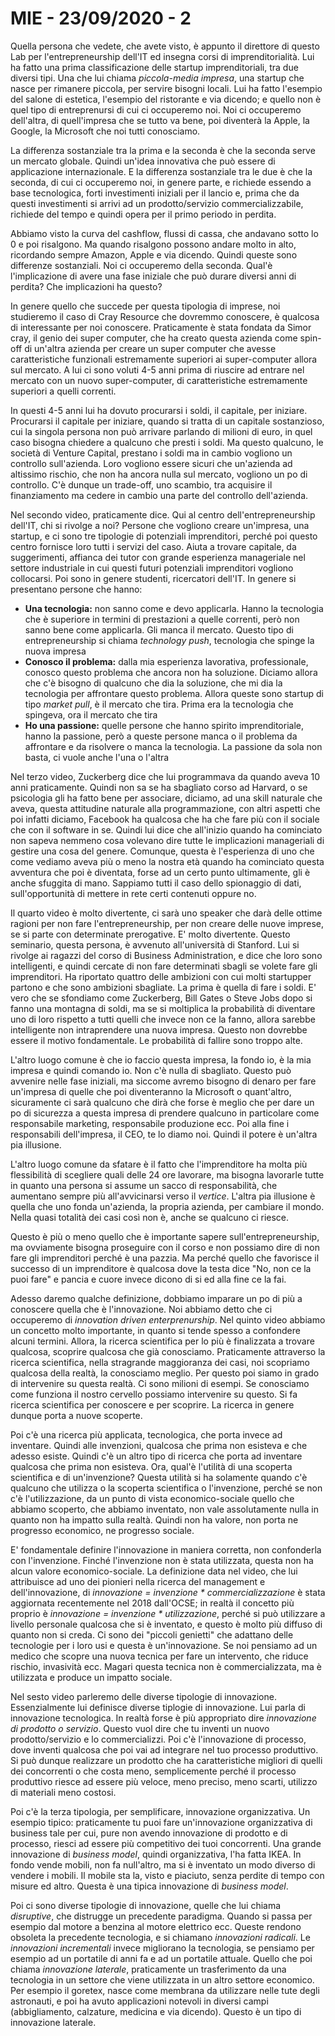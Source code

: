 # MIE - 23/09/2020 - 2

Quella persona che vedete, che avete visto, è appunto il direttore di questo Lab per l'entrepreneurship dell'IT ed insegna corsi di imprenditorialità. Lui ha fatto una prima classificazione delle startup imprenditoriali, tra due diversi tipi. Una che lui chiama *piccola-media impresa*, una startup che nasce per rimanere piccola, per servire bisogni locali. Lui ha fatto l'esempio del salone di estetica, l'esempio del ristorante e via dicendo; e quello non è quel tipo di entreprenursi di cui ci occuperemo noi. Noi ci occuperemo dell'altra, di quell'impresa che se tutto va bene, poi diventerà la Apple, la Google, la Microsoft che noi tutti conosciamo.

La differenza sostanziale tra la prima e la seconda è che la seconda serve un mercato globale. Quindi un'idea innovativa che può essere di applicazione internazionale. E la differenza sostanziale tra le due è che la seconda, di cui ci occuperemo noi, in genere parte, e richiede essendo a base tecnologica, forti investimenti iniziali per il lancio e, prima che da questi investimenti si arrivi ad un prodotto/servizio commercializzabile, richiede del tempo e quindi opera per il primo periodo in perdita.

Abbiamo visto la curva del cashflow, flussi di cassa, che andavano sotto lo 0 e poi risalgono. Ma quando risalgono possono andare molto in alto, ricordando sempre Amazon, Apple e via dicendo. Quindi queste sono differenze sostanziali. Noi ci occuperemo della seconda. Qual'è l'implicazione di avere una fase iniziale che può durare diversi anni di perdita? Che implicazioni ha questo?

In genere quello che succede per questa tipologia di imprese, noi studieremo il caso di Cray Resource che dovremmo conoscere, è qualcosa di interessante per noi conoscere. Praticamente è stata fondata da Simor cray, il genio dei super computer, che ha creato questa azienda come spin-off di un'altra azienda per creare un super computer che avesse caratteristiche funzionali estremamente superiori ai super-computer allora sul mercato. A lui ci sono voluti 4-5 anni prima di riuscire ad entrare nel mercato con un nuovo super-computer, di caratteristiche estremamente superiori a quelli correnti.

In questi 4-5 anni lui ha dovuto procurarsi i soldi, il capitale, per iniziare. Procurarsi il capitale per iniziare, quando si tratta di un capitale sostanzioso, cui la singola persona non può arrivare parlando di milioni di euro, in quel caso bisogna chiedere a qualcuno che presti i soldi. Ma questo qualcuno, le società di Venture Capital, prestano i soldi ma in cambio vogliono un controllo sull'azienda. Loro vogliono essere sicuri che un'azienda ad altissimo rischio, che non ha ancora nulla sul mercato, vogliono un po di controllo. C'è dunque un trade-off, uno scambio, tra acquisire il finanziamento ma cedere in cambio una parte del controllo dell'azienda.

Nel secondo video, praticamente dice. Qui al centro dell'entrepreneurship dell'IT, chi si rivolge a noi? Persone che vogliono creare un'impresa, una startup, e ci sono tre tipologie di potenziali imprenditori, perché poi questo centro fornisce loro tutti i servizi del caso. Aiuta a trovare capitale, da suggerimenti, affianca dei tutor con grande esperienza manageriale nel settore industriale in cui questi futuri potenziali imprenditori vogliono collocarsi. Poi sono in genere studenti, ricercatori dell'IT. In genere si presentano persone che hanno:

- **Una tecnologia:** non sanno come e devo applicarla. Hanno la tecnologia che è superiore in termini di prestazioni a quelle correnti, però non sanno bene come applicarla. Gli manca il mercato. Questo tipo di entrepreneurship si chiama *technology push*, tecnologia che spinge la nuova impresa
- **Conosco il problema:** dalla mia esperienza lavorativa, professionale, conosco questo problema che ancora non ha soluzione. Diciamo allora che c'è bisogno di qualcuno che dia la soluzione, che mi dia la tecnologia per affrontare questo problema. Allora queste sono startup di tipo *market pull*, è il mercato che tira. Prima era la tecnologia che spingeva, ora il mercato che tira
- **Ho una passione:** quelle persone che hanno spirito imprenditoriale, hanno la passione, però a queste persone manca o il problema da affrontare e da risolvere o manca la tecnologia. La passione da sola non basta, ci vuole anche l'una o l'altra

Nel terzo video, Zuckerberg dice che lui programmava da quando aveva 10 anni praticamente. Quindi non sa se ha sbagliato corso ad Harvard, o se psicologia gli ha fatto bene per associare, diciamo, ad una skill naturale che aveva, questa attitudine naturale alla programmazione, con altri aspetti che poi infatti diciamo, Facebook ha qualcosa che ha che fare più con il sociale che con il software in se. Quindi lui dice che all'inizio quando ha cominciato non sapeva nemmeno cosa volevano dire tutte le implicazioni manageriali di gestire una cosa del genere. Comunque, questa è l'esperienza di uno che come vediamo aveva più o meno la nostra età quando ha cominciato questa avventura che poi è diventata, forse ad un certo punto ultimamente, gli è anche sfuggita di mano. Sappiamo tutti il caso dello spionaggio di dati, sull'opportunità di mettere in rete certi contenuti oppure no.

Il quarto video è molto divertente, ci sarà uno speaker che darà delle ottime ragioni per non fare l'entrepreneurship, per non creare delle nuove imprese, se si parte con determinate prerogative. E' molto divertente. Questo seminario, questa persona, è avvenuto all'università di Stanford. Lui si rivolge ai ragazzi del corso di Business Administration, e dice che loro sono intelligenti, e quindi cercate di non fare determinati sbagli se volete fare gli imprenditori. Ha riportato quattro delle ambizioni con cui molti startupper partono e che sono ambizioni sbagliate. La prima è quella di fare i soldi. E' vero che se sfondiamo come Zuckerberg, Bill Gates o Steve Jobs dopo si fanno una montagna di soldi, ma se si moltiplica la probabilità di diventare uno di loro rispetto a tutti quelli che invece non ce la fanno, allora sarebbe intelligente non intraprendere una nuova impresa. Questo non dovrebbe essere il motivo fondamentale. Le probabilità di fallire sono troppo alte.

L'altro luogo comune è che io faccio questa impresa, la fondo io, è la mia impresa e quindi comando io. Non c'è nulla di sbagliato. Questo può avvenire nelle fase iniziali, ma siccome avremo bisogno di denaro per fare un'impresa di quelle che poi diventeranno la Microsoft o quant'altro, sicuramente ci sarà qualcuno che dirà che forse è meglio che per dare un po di sicurezza a questa impresa di prendere qualcuno in particolare come responsabile marketing, responsabile produzione ecc. Poi alla fine i responsabili dell'impresa, il CEO, te lo diamo noi. Quindi il potere è un'altra pia illusione.

L'altro luogo comune da sfatare è il fatto che l'imprenditore ha molta più flessibilità di scegliere quali delle 24 ore lavorare, ma bisogna lavorarle tutte in quanto una persona si assume un sacco di responsabilità, che aumentano sempre più all'avvicinarsi verso il *vertice*. L'altra pia illusione è quella che uno fonda un'azienda, la propria azienda, per cambiare il mondo. Nella quasi totalità dei casi così non è, anche se qualcuno ci riesce. 

Questo è più o meno quello che è importante sapere sull'entrepreneurship, ma ovviamente bisogna proseguire con il corso e non possiamo dire di non fare gli imprenditori perché è una pazzia. Ma perché quello che favorisce il successo di un imprenditore è qualcosa dove la testa dice "No, non ce la puoi fare" e pancia e cuore invece dicono di si ed alla fine ce la fai.

Adesso daremo qualche definizione, dobbiamo imparare un po di più a conoscere quella che è l'innovazione. Noi abbiamo detto che ci occuperemo di *innovation driven enterprenurship*. Nel quinto video abbiamo un concetto molto importante, in quanto si tende spesso a confondere alcuni termini. Allora, la ricerca scientifica per lo più è finalizzata a trovare qualcosa, scoprire qualcosa che già conosciamo. Praticamente attraverso la ricerca scientifica, nella stragrande maggioranza dei casi, noi scopriamo qualcosa della realtà, la conosciamo meglio. Per questo poi siamo in grado di intervenire su questa realtà. Ci sono milioni di esempi. Se conosciamo come funziona il nostro cervello possiamo intervenire su questo. Si fa ricerca scientifica per conoscere e per scoprire. La ricerca in genere dunque porta a nuove scoperte.

Poi c'è una ricerca più applicata, tecnologica, che porta invece ad inventare. Quindi alle invenzioni, qualcosa che prima non esisteva e che adesso esiste. Quindi c'è un altro tipo di ricerca che porta ad inventare qualcosa che prima non esisteva. Ora, qual'è l'utilità di una scoperta scientifica e di un'invenzione? Questa utilità si ha solamente quando c'è qualcuno che utilizza o la scoperta scientifica o l'invenzione, perché se non c'è l'utilizzazione, da un punto di vista economico-sociale quello che abbiamo scoperto, che abbiamo inventato, non vale assolutamente nulla in quanto non ha impatto sulla realtà. Quindi non ha valore, non porta ne progresso economico, ne progresso sociale.

E' fondamentale definire l'innovazione in maniera corretta, non confonderla con l'invenzione. Finché l'invenzione non è stata utilizzata, questa non ha alcun valore economico-sociale. La definizione data nel video, che lui attribuisce ad uno dei pionieri nella ricerca del management e dell'innovazione, di *innovazione = invenzione * commercializzazione* è stata aggiornata recentemente nel 2018 dall'OCSE; in realtà il concetto più proprio è *innovazione = invenzione * utilizzazione*, perché si può utilizzare a livello personale qualcosa che si è inventato, e questo è molto più diffuso di quanto non si creda. Ci sono dei "piccoli genietti" che adattano delle tecnologie per i loro usi e questa è un'innovazione. Se noi pensiamo ad un medico che scopre una nuova tecnica per fare un intervento, che riduce rischio, invasività ecc. Magari questa tecnica non è commercializzata, ma è utilizzata e produce un impatto sociale. 

Nel sesto video parleremo delle diverse tipologie di innovazione. Essenzialmente lui definisce diverse tiplogie di innovazione. Lui parla di innovazione tecnologica. In realtà forse è più appropriato dire *innovazione di prodotto o servizio*. Questo vuol dire che tu inventi un nuovo prodotto/servizio e lo commercializzi. Poi c'è l'innovazione di processo, dove inventi qualcosa che poi vai ad integrare nel tuo processo produttivo. Si può dunque realizzare un prodotto che ha caratteristiche migliori di quelli dei concorrenti o che costa meno, semplicemente perché il processo produttivo riesce ad essere più veloce, meno preciso, meno scarti, utilizzo di materiali meno costosi.

Poi c'è la terza tipologia, per semplificare, innovazione organizzativa. Un esempio tipico: praticamente tu puoi fare un'innovazione organizzativa di business tale per cui, pure non avendo innovazione di prodotto e di processo, riesci ad essere più competitivo dei tuoi concorrenti. Una grande innovazione di *business model*, quindi organizzativa, l'ha fatta IKEA. In fondo vende mobili, non fa null'altro, ma si è inventato un modo diverso di vendere i mobili. Il mobile sta la, visto e piaciuto, senza perdite di tempo con misure ed altro. Questa è una tipica innovazione di *business model*.

Poi ci sono diverse tipologie di innovazione, quelle che lui chiama *disruptive*, che distrugge un precedente paradigma. Quando si passa per esempio dal motore a benzina al motore elettrico ecc. Queste rendono obsoleta la precedente tecnologia, e si chiamano *innovazioni radicali*. Le *innovazioni incrementali* invece migliorano la tecnologia, se pensiamo per esempio ad un portatile di anni fa e ad un portatile attuale. Quello che poi chiama *innovazione laterale*, praticamente un trasferimento da una tecnologia in un settore che viene utilizzata in un altro settore economico. Per esempio il goretex, nasce come membrana da utilizzare nelle tute degli astronauti, e poi ha avuto applicazioni notevoli in diversi campi (abbigliamento, calzature, medicina e via dicendo). Questo è un tipo di innovazione laterale.